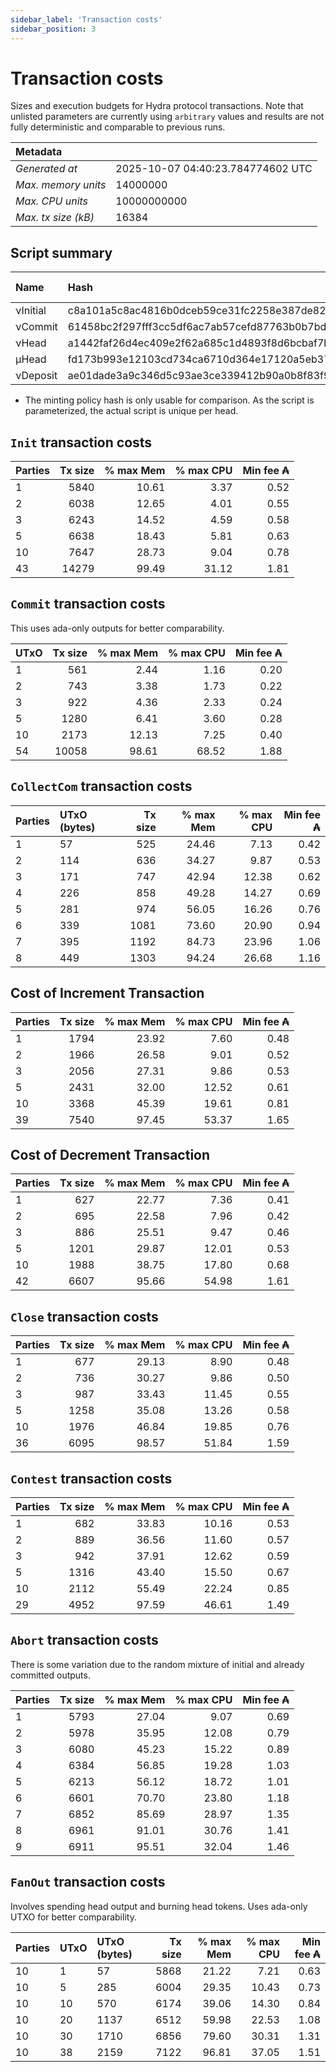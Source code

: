 ```yaml
--- 
sidebar_label: 'Transaction costs' 
sidebar_position: 3 
--- 
```


# Transaction costs 

Sizes and execution budgets for Hydra protocol transactions. Note that unlisted parameters are currently using `arbitrary` values and results are not fully deterministic and comparable to previous runs.

| Metadata | |
| :--- | :--- |
| _Generated at_ | 2025-10-07 04:40:23.784774602 UTC |
| _Max. memory units_ | 14000000 |
| _Max. CPU units_ | 10000000000 |
| _Max. tx size (kB)_ | 16384 |

## Script summary

| Name   | Hash | Size (Bytes) 
| :----- | :--- | -----------: 
| νInitial | c8a101a5c8ac4816b0dceb59ce31fc2258e387de828f02961d2f2045 | 2652 | 
| νCommit | 61458bc2f297fff3cc5df6ac7ab57cefd87763b0b7bd722146a1035c | 685 | 
| νHead | a1442faf26d4ec409e2f62a685c1d4893f8d6bcbaf7bcb59d6fa1340 | 14599 | 
| μHead | fd173b993e12103cd734ca6710d364e17120a5eb37a224c64ab2b188* | 5284 | 
| νDeposit | ae01dade3a9c346d5c93ae3ce339412b90a0b8f83f94ec6baa24e30c | 1102 | 

* The minting policy hash is only usable for comparison. As the script is parameterized, the actual script is unique per head.

## `Init` transaction costs

| Parties | Tx size | % max Mem | % max CPU | Min fee ₳ |
| :------ | ------: | --------: | --------: | --------: |
| 1| 5840 | 10.61 | 3.37 | 0.52 |
| 2| 6038 | 12.65 | 4.01 | 0.55 |
| 3| 6243 | 14.52 | 4.59 | 0.58 |
| 5| 6638 | 18.43 | 5.81 | 0.63 |
| 10| 7647 | 28.73 | 9.04 | 0.78 |
| 43| 14279 | 99.49 | 31.12 | 1.81 |


## `Commit` transaction costs
 This uses ada-only outputs for better comparability.

| UTxO | Tx size | % max Mem | % max CPU | Min fee ₳ |
| :--- | ------: | --------: | --------: | --------: |
| 1| 561 | 2.44 | 1.16 | 0.20 |
| 2| 743 | 3.38 | 1.73 | 0.22 |
| 3| 922 | 4.36 | 2.33 | 0.24 |
| 5| 1280 | 6.41 | 3.60 | 0.28 |
| 10| 2173 | 12.13 | 7.25 | 0.40 |
| 54| 10058 | 98.61 | 68.52 | 1.88 |


## `CollectCom` transaction costs

| Parties | UTxO (bytes) |Tx size | % max Mem | % max CPU | Min fee ₳ |
| :------ | :----------- |------: | --------: | --------: | --------: |
| 1 | 57 | 525 | 24.46 | 7.13 | 0.42 |
| 2 | 114 | 636 | 34.27 | 9.87 | 0.53 |
| 3 | 171 | 747 | 42.94 | 12.38 | 0.62 |
| 4 | 226 | 858 | 49.28 | 14.27 | 0.69 |
| 5 | 281 | 974 | 56.05 | 16.26 | 0.76 |
| 6 | 339 | 1081 | 73.60 | 20.90 | 0.94 |
| 7 | 395 | 1192 | 84.73 | 23.96 | 1.06 |
| 8 | 449 | 1303 | 94.24 | 26.68 | 1.16 |


## Cost of Increment Transaction

| Parties | Tx size | % max Mem | % max CPU | Min fee ₳ |
| :------ | ------: | --------: | --------: | --------: |
| 1| 1794 | 23.92 | 7.60 | 0.48 |
| 2| 1966 | 26.58 | 9.01 | 0.52 |
| 3| 2056 | 27.31 | 9.86 | 0.53 |
| 5| 2431 | 32.00 | 12.52 | 0.61 |
| 10| 3368 | 45.39 | 19.61 | 0.81 |
| 39| 7540 | 97.45 | 53.37 | 1.65 |


## Cost of Decrement Transaction

| Parties | Tx size | % max Mem | % max CPU | Min fee ₳ |
| :------ | ------: | --------: | --------: | --------: |
| 1| 627 | 22.77 | 7.36 | 0.41 |
| 2| 695 | 22.58 | 7.96 | 0.42 |
| 3| 886 | 25.51 | 9.47 | 0.46 |
| 5| 1201 | 29.87 | 12.01 | 0.53 |
| 10| 1988 | 38.75 | 17.80 | 0.68 |
| 42| 6607 | 95.66 | 54.98 | 1.61 |


## `Close` transaction costs

| Parties | Tx size | % max Mem | % max CPU | Min fee ₳ |
| :------ | ------: | --------: | --------: | --------: |
| 1| 677 | 29.13 | 8.90 | 0.48 |
| 2| 736 | 30.27 | 9.86 | 0.50 |
| 3| 987 | 33.43 | 11.45 | 0.55 |
| 5| 1258 | 35.08 | 13.26 | 0.58 |
| 10| 1976 | 46.84 | 19.85 | 0.76 |
| 36| 6095 | 98.57 | 51.84 | 1.59 |


## `Contest` transaction costs

| Parties | Tx size | % max Mem | % max CPU | Min fee ₳ |
| :------ | ------: | --------: | --------: | --------: |
| 1| 682 | 33.83 | 10.16 | 0.53 |
| 2| 889 | 36.56 | 11.60 | 0.57 |
| 3| 942 | 37.91 | 12.62 | 0.59 |
| 5| 1316 | 43.40 | 15.50 | 0.67 |
| 10| 2112 | 55.49 | 22.24 | 0.85 |
| 29| 4952 | 97.59 | 46.61 | 1.49 |


## `Abort` transaction costs
There is some variation due to the random mixture of initial and already committed outputs.

| Parties | Tx size | % max Mem | % max CPU | Min fee ₳ |
| :------ | ------: | --------: | --------: | --------: |
| 1| 5793 | 27.04 | 9.07 | 0.69 |
| 2| 5978 | 35.95 | 12.08 | 0.79 |
| 3| 6080 | 45.23 | 15.22 | 0.89 |
| 4| 6384 | 56.85 | 19.28 | 1.03 |
| 5| 6213 | 56.12 | 18.72 | 1.01 |
| 6| 6601 | 70.70 | 23.80 | 1.18 |
| 7| 6852 | 85.69 | 28.97 | 1.35 |
| 8| 6961 | 91.01 | 30.76 | 1.41 |
| 9| 6911 | 95.51 | 32.04 | 1.46 |


## `FanOut` transaction costs
Involves spending head output and burning head tokens. Uses ada-only UTXO for better comparability.

| Parties | UTxO  | UTxO (bytes) | Tx size | % max Mem | % max CPU | Min fee ₳ |
| :------ | :---- | :----------- | ------: | --------: | --------: | --------: |
| 10 | 1 | 57 | 5868 | 21.22 | 7.21 | 0.63 |
| 10 | 5 | 285 | 6004 | 29.35 | 10.43 | 0.73 |
| 10 | 10 | 570 | 6174 | 39.06 | 14.30 | 0.84 |
| 10 | 20 | 1137 | 6512 | 59.98 | 22.53 | 1.08 |
| 10 | 30 | 1710 | 6856 | 79.60 | 30.31 | 1.31 |
| 10 | 38 | 2159 | 7122 | 96.81 | 37.05 | 1.51 |

